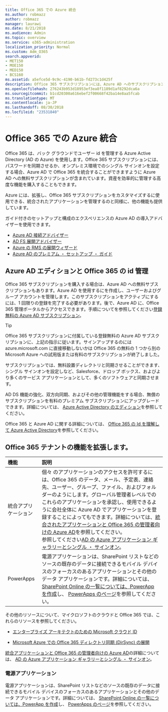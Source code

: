 ```yaml
---
title: Office 365 での Azure 統合
ms.author: robmazz
author: robmazz
manager: laurawi
ms.date: 8/21/2018
ms.audience: Admin
ms.topic: overview
ms.service: o365-administration
localization_priority: Normal
ms.custom: Adm_O365
search.appverid:
- MET150
- MOE150
- MED150
- BCS160
ms.assetid: a5efce5d-9c9c-4190-b61b-fd273c1d425f
description: Office 365 サブスクリプションには、Azure AD へのサブスクリプションが含まれています。オンプレミス環境でパスワード同期またはシングル サインオンをする場合は、Azure AD と Office 365 を統合します。
ms.openlocfilehash: 276243b953d18953ef3ea8f1189d1af8292dca6a
ms.sourcegitcommit: b1cd20300a616ebef2f00668f42ba14e8aa5fcab
ms.translationtype: MT
ms.contentlocale: ja-JP
ms.lasthandoff: 08/30/2018
ms.locfileid: "23531840"
---
```

# <a name="azure-integration-with-office-365"></a>Office 365 での Azure 統合

Office 365 は、バック グラウンドでユーザー id を管理する Azure Active Directory (AD の Azure) を使用します。Office 365 サブスクリプションには、パスワードを同期させるか、オンプレミス環境でのシングル サインオンを設定する場合、Azure AD で Office 365 を統合することができますように Azure AD への無料サブスクリプションが含まれています。資産を効率的に管理する高度な機能を購入することもできます。
  
Azure には、拡張し、Office 365 サブスクリプションをカスタマイズするに使用できる、統合されたアプリケーションを管理するのと同様に、他の機能も提供しています。
  
ガイド付きのセットアップと構成のエクスペリエンスの Azure AD の導入アドバイザーを使用できます。
 - [Azure AD 接続アドバイザー](https://aka.ms/aadconnectpwsync)
 - [AD FS 展開アドバイザー](https://aka.ms/adfsguidance)
 - [Azure の RMS の展開ウィザード](https://aka.ms/azuremsguidance)
 - [Azure AD のプレミアム ・ セットアップ ・ ガイド](https://aka.ms/aadpguidance)
  
## <a name="azure-ad-editions-and-office-365-identity-management"></a>Azure AD エディションと Office 365 の id 管理

Office 365 サブスクリプションを購入する場合は、Azure AD への無料サブスクリプションもあります。Azure AD を使用するにを作成し、ユーザーおよびグループ アカウントを管理します。このサブスクリプションをアクティブにするには、1 回限りの登録を完了する必要があります。後で、Azure AD に、Office 365 管理ポータルからアクセスできます。手順についてを参照してください[登録無料の Azure AD サブスクリプション](https://go.microsoft.com/fwlink/p/?LinkId=617127)。 
  
> [!TIP]
> Office 365 サブスクリプションに付属している登録無料の Azure AD サブスクリプションに、上記の指示に従います。サインアップするのには azure.microsoft.com に直接移動しないかは Office 365 の無料の 1 つから別の Microsoft Azure への試用版または有料のサブスクリプションが終了しました。 
  
サブスクリプションでは、無料設置ディレクトリと同期させることができます、シングル サインオンを設定しなど、Salesforce、ドロップ ボックス、およびより多くのサービス アプリケーションとして、多くのソフトウェアと同期させます。
  
AD DS 機能の強化、双方向同期、およびその他の管理機能をする場合、無償のサブスクリプションを有料のプレミアム サブスクリプションにアップグレードできます。詳細については、 [Azure Active Directory のエディション](https://docs.microsoft.com/azure/active-directory/fundamentals/active-directory-whatis)を参照してください。
  
Office 365 と Azure AD に関する詳細については、 [Office 365 の Id を理解して Azure Active Directory](https://support.office.com/article/06a189e7-5ec6-4af2-94bf-a22ea225a7a9)を参照してください。
  
## <a name="extend-the-capabilities-of-your-office-365-tenant"></a>Office 365 テナントの機能を拡張します。

|**機能**|**説明**|
|:-----|:-----|
|統合アプリケーション  <br/> |個々 のアプリケーションのアクセスを許可するには、Office 365 のデータ、メール、予定表、連絡先、ユーザー、グループ、ファイル、およびフォルダーのようにします。グローバル管理者レベルでのこれらのアプリケーションを承認し、使用できるように会社全体に Azure AD でアプリケーションを登録することによってもできます。詳細については、[統合されたアプリケーションと Office 365 の管理者向けの Azure AD](https://support.office.com/article/cb2250e3-451e-416f-bf4e-363549652c2a)を参照してください。<br/> 参照してください[AD の Azure アプリケーション ギャラリーとシングル ・ サインオン](https://go.microsoft.com/fwlink/p/?LinkId=698604)。  <br/> |
|PowerApps  <br/> | 電源アプリケーションは、SharePoint リストなどのソースの既存のデータに接続できるモバイル デバイスのフォーカスのあるアプリケーションとその他のデータ アプリケーションです。詳細については、 [SharePoint Online の一覧については、PowerApp を作成](https://support.office.com/article/9338b2d2-67ac-4b81-8e67-97da27e5e9ab)し、 [PowerApps のページ](https://powerapps.microsoft.com/)を参照してください。<br/> |
   
その他のリソースについて、マイクロソフトのクラウドと Office 365 では、これらのリソースを参照してください。
  
- [エンタープライズ アーキテクトのための Microsoft クラウド ID](https://go.microsoft.com/fwlink/p/?LinkId=828642)
    
- [Microsoft Azure での Office 365 ディレクトリ同期 (DirSync) の展開](https://go.microsoft.com/fwlink/p/?LinkId=517887)
    

[統合アプリケーションと Office 365 の管理者向けの Azure AD](integrated-apps-and-azure-ads.md)の詳細については、 [AD の Azure アプリケーション ギャラリーとシングル ・ サインオン](https://docs.microsoft.com/azure/active-directory/manage-apps/what-is-single-sign-on)。

### <a name="power-apps"></a>電源アプリケーション
電源アプリケーションは、SharePoint リストなどのソースの既存のデータに接続できるモバイル デバイスのフォーカスのあるアプリケーションとその他のデータ アプリケーションです。詳細については、 [SharePoint Online の一覧については、PowerApp を作成](https://support.office.com/article/9338b2d2-67ac-4b81-8e67-97da27e5e9ab)し、 [PowerApps のページ](https://powerapps.microsoft.com/)を参照してください。